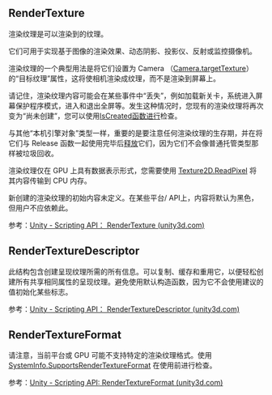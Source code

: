 ## RenderTexture

渲染纹理是可以渲染到的纹理。

它们可用于实现基于图像的渲染效果、动态阴影、投影仪、反射或监控摄像机。

渲染纹理的一个典型用法是将它们设置为 Camera （[Camera.targetTexture](https://docs.unity3d.com/ScriptReference/Camera-targetTexture.html)） 的“目标纹理”属性，这将使相机渲染成纹理，而不是渲染到屏幕上。

请记住，渲染纹理内容可能会在某些事件中“丢失”，例如加载新关卡，系统进入屏幕保护程序模式，进入和退出全屏等。发生这种情况时，您现有的渲染纹理将再次变为“尚未创建”，您可以使用[IsCreated函数进行](https://docs.unity3d.com/ScriptReference/RenderTexture.IsCreated.html)检查。

与其他“本机引擎对象”类型一样，重要的是要注意任何渲染纹理的生存期，并在将它们与 Release 函数一起使用完毕后[释放](https://docs.unity3d.com/ScriptReference/RenderTexture.Release.html)它们，因为它们不会像普通托管类型那样被垃圾回收。

渲染纹理仅在 GPU 上具有数据表示形式，您需要使用 [Texture2D.ReadPixel](https://docs.unity3d.com/ScriptReference/Texture2D.ReadPixels.html) 将其内容传输到 CPU 内存。

新创建的渲染纹理的初始内容未定义。在某些平台/ API上，内容将默认为黑色，但用户不应依赖此。

参考：[Unity - Scripting API： RenderTexture (unity3d.com)](https://docs.unity3d.com/ScriptReference/RenderTexture.html)

## RenderTextureDescriptor

此结构包含创建呈现纹理所需的所有信息。可以复制、缓存和重用它，以便轻松创建所有共享相同属性的呈现纹理。避免使用默认构造函数，因为它不会使用建议的值初始化某些标志。

参考：[Unity - Scripting API： RenderTextureDescriptor (unity3d.com)](https://docs.unity3d.com/ScriptReference/RenderTextureDescriptor.html)

## RenderTextureFormat

请注意，当前平台或 GPU 可能不支持特定的渲染纹理格式。使用 [SystemInfo.SupportsRenderTextureFormat](https://docs.unity3d.com/ScriptReference/SystemInfo.SupportsRenderTextureFormat.html) 在使用前进行检查。

参考：[Unity - Scripting API: RenderTextureFormat (unity3d.com)](https://docs.unity3d.com/ScriptReference/RenderTextureFormat.html)